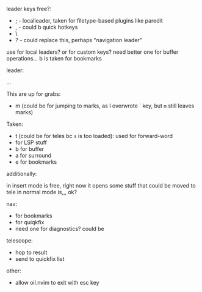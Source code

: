 leader keys free?:

- ; - localleader, taken for filetype-based plugins like paredit
- , - could b quick hotkeys
- \
- ? - could replace this, perhaps "navigation leader"

use for local leaders? or for custom keys?
need better one for buffer operations... <space>b is taken for bookmarks

<space> leader:

...

This are up for grabs:

- m (could be for jumping to marks, as I overwrote \` key, but `m` still leaves marks)

Taken:

- t (could be for teles bc `s` is too loaded): used for forward-word
- <C-n>     for LSP stuff
- <leader>b for buffer
- <leader>a for surround
- <leader>e for bookmarks

additionally:

<f2> in insert mode is free, right now it opens some stuff that could be moved to tele
<F2> in normal mode is,,, ok?

nav: 

- <Home> <End>for bookmarks
- <S-PageUp><S-PageDown> for quiqkfix
- need one for diagnostics? could be <S-Home> <S-End>

telescope:

- <c-s> hop to result
- <c-q> send to quickfix list

other:

- allow oil.nvim to exit with esc key
